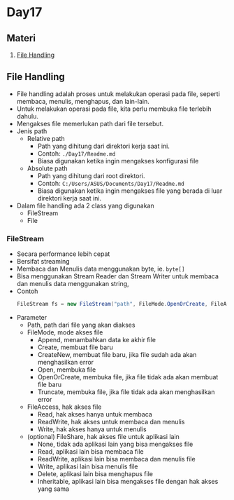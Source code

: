 # Day17

## Materi
1. [File Handling](#file-handling)

## File Handling
- File handling adalah proses untuk melakukan operasi pada file, seperti membaca, menulis, menghapus, dan lain-lain.
- Untuk melakukan operasi pada file, kita perlu membuka file terlebih dahulu.
- Mengakses file memerlukan path dari file tersebut.
- Jenis path
    - Relative path
        - Path yang dihitung dari direktori kerja saat ini.
        - Contoh: `./Day17/Readme.md`
        - Biasa digunakan ketika ingin mengakses konfigurasi file
    - Absolute path
        - Path yang dihitung dari root direktori.
        - Contoh: `C:/Users/ASUS/Documents/Day17/Readme.md`
        - Biasa digunakan ketika ingin mengakses file yang berada di luar direktori kerja saat ini.
- Dalam file handling ada 2 class yang digunakan
    - FileStream
    - File

### FileStream
- Secara performance lebih cepat
- Bersifat streaming
- Membaca dan Menulis data menggunakan byte, ie. `byte[]`
- Bisa menggunakan Stream Reader dan Stream Writer untuk membaca dan menulis data menggunakan string, 
- Contoh
    ```csharp
    FileStream fs = new FileStream("path", FileMode.OpenOrCreate, FileAccess.ReadWrite);
    ```
- Parameter
    - Path, path dari file yang akan diakses
    - FileMode, mode akses file
        - Append, menambahkan data ke akhir file
        - Create, membuat file baru
        - CreateNew, membuat file baru, jika file sudah ada akan menghasilkan error
        - Open, membuka file
        - OpenOrCreate, membuka file, jika file tidak ada akan membuat file baru
        - Truncate, membuka file, jika file tidak ada akan menghasilkan error
    - FileAccess, hak akses file
        - Read, hak akses hanya untuk membaca
        - ReadWrite, hak akses untuk membaca dan menulis
        - Write, hak akses hanya untuk menulis
    - (optional) FileShare, hak akses file untuk aplikasi lain
        - None, tidak ada aplikasi lain yang bisa mengakses file
        - Read, aplikasi lain bisa membaca file
        - ReadWrite, aplikasi lain bisa membaca dan menulis file
        - Write, aplikasi lain bisa menulis file
        - Delete, aplikasi lain bisa menghapus file
        - Inheritable, aplikasi lain bisa mengakses file dengan hak akses yang sama